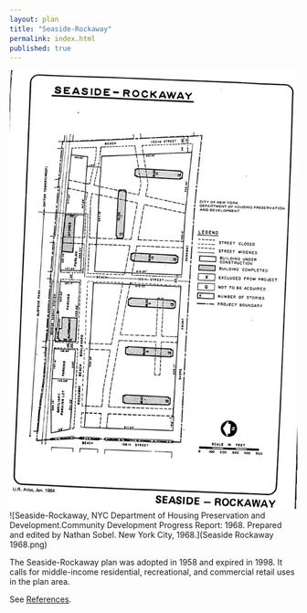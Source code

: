 ```yaml
---
layout: plan
title: "Seaside-Rockaway"
permalink: index.html
published: true
---
```


![Seaside-Rockaway, NYC Department of Housing Preservation and Development. Atlas of Urban Renewal Project Areas in the City of New York. Prepared and edited by Nathan Sobel. New York City, 1984.](Seaside-Rockaway.jpg)
![Seaside-Rockaway, NYC Department of Housing Preservation and Development.Community Development Progress Report: 1968. Prepared and edited by Nathan Sobel. New York City, 1968.](Seaside Rockaway 1968.png)

The Seaside-Rockaway plan was adopted in 1958 and expired in 1998. It calls for middle-income residential, recreational, and commercial retail uses in the plan area.

See [References](http://www.urbanreviewer.org/#page=references.html).